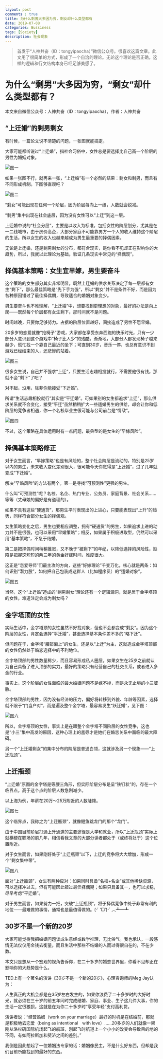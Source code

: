 ```yaml
---
layout: post
comments : true
title: 为什么剩男大多因为穷，剩女却什么类型都有
date: 2019-07-08
categories: Bussiness
tags: [Society]
description: 社会现象
---
```



> 首发于“人神共奋（ID：tongyipaocha）”微信公众号。很喜欢这篇文章。此文用了很简单的方式，形成了一个自洽的理论。无论这个理论是否正确，这样的逻辑和行文结构本身已经足够美感了。



# 为什么“剩男”大多因为穷，“剩女”却什么类型都有？

本文来自微信公众号：人神共奋（ID：tongyipaocha），作者：人神共奋


## “上迁婚”的剩男剩女

有时候，一篇论文说不清楚的问题，一张图就能搞定。

大家可能都听说过“上迁婚”，指社会习俗中，女性总是要选择比自己高一个阶层的男性为婚姻对象。

![图一](/img/2019-07-08-Marriage-Left-Girl/1.jpg)

如果一张图不行，就再来一张，“上迁婚”有一个必然的结果：剩女和剩男，而且有不同形成机制。下图够直观吧？

![图二](/img/2019-07-08-Marriage-Left-Girl/2.jpg)

“剩女”可能出现在任何一个阶层，因为阶层每向上一级，人数就会锐减。

“剩男”集中出现在社会底层，因为没有女性可以“上迁”到这一层。

上迁婚中说的“社会分层”，主要是以收入为标准，包括女性的阶层划分，尤其是在一二线城市，由于房价高企，大部分家庭不可能靠男方一个人的收入维持这个阶层的生活，所以女生的收入也越来越成为男生最重要的择偶因素。

无论是上迁婚，还是剩男剩女的分布，都符合现实，是你看不见却正在影响你的大趋势，所以，我就以此理论为基础，验证几条现实中常见的“择偶观”。


## 择偶基本策略：女生宜早嫁，男生要奋斗

这个策略的女生部分其实非常明显，既然上迁婚的供求关系决定了每一层都有女生“剩下”，那么最佳策略是“先下手为强”，所以“剩女”并不是条件不好，而是因为各种原因错过了最佳择偶期，导致适合的婚姻对象变少。

男生要奋斗也不难理解，“上迁婚”中，想要找到更理想的对象，最好的办法是向上爬——既然每个阶层都有女生剩下，那时间就不是问题。

时间越晚，只要你足够努力。占据的阶层位置越好，间接造成了男性不愿早婚。

20多岁的恋爱就像“抢椅子”游戏，大家都在享受东奔西跑的快乐时光，只有一少部分人意识到这个游戏中“椅子比人少”的残酷。渐渐地，大部分人都发现椅子越来越少，慌忙找一个靠自己最近的坐下；可直到30岁，音乐一停，也总有意识不到游戏已经结束的人，还悲惨的站着。

![图三](/img/2019-07-08-Marriage-Left-Girl/3.jpg)

很多女生说，自己并不强求“上迁”，只要生活志趣相投就行，不需要他很有钱，那就不会“剩下”了吧？

对不起，没用，除非你能接受“下迁婚”。

所谓“生活志趣相投就行”其实是“平迁婚”。可如果别的女生都追求“上迁”，那么供求关系就不会变化，接受“平迁”虽然稍稍扩大一些适婚男生的供给，却会让你和低阶层的竞争者相遇，你一个名校毕业生很可能与公司前台是“情敌”。

![图四](/img/2019-07-08-Marriage-Left-Girl/4.jpg)

不过，这个策略在具体运用时有一点问题，最典型的是女生的“早嫁风险”。 



## 择偶基本策略修正

对于女生而言，“早嫁策略”也是有风险的，整个社会阶层是流动的，特别是25岁以内的男生，未来收入变化差别很大，很可能今天你觉得是“上迁婚”，过了几年就变成“下迁婚”。

解决“早婚风险”的方法有两个，第一是寻找“可预测性”更强的男生。

什么叫“可预测性”呢？名校、名企、热门专业、公务员、家庭背景、社会关系……等等（丈母娘的偏好是有道理的）。

如果不具有这些“硬通货”，那男生平时表现出的上进心，只要能表现出“上升”的趋势，同样符合部分女生的择偶观。

女生策略变化之后，男生也要相应调整，拥有“硬通货”的男生，如果追求上进的动力并不是很强，也可以采用“早婚策略”；相反，如果属于积极进取型，仍然可以采用“基本策略”，不急于结婚。

第二是把择偶时间稍稍推迟，又不晚于“被剩下”的年纪，以降低选择的风险性，缺陷是把握这短短的两三年的黄金好嫁时间，难度很大。

这正是“恋爱导师”们最主攻的方向，这些“好嫁理论”千变万化，核心就是两条：如何识别“潜力股”，如何把自己包装成这群人（比如程序员）的“适婚对象”。

![图五](/img/2019-07-08-Marriage-Left-Girl/5.jpg)

当然，这个“上迁婚”造成的“剩男剩女”理论还有一个逻辑漏洞，就是居于金字塔顶的女性，难道注定会成为剩女吗？



## 金字塔顶的女性

实际生活中，金字塔顶的女性虽然不好找对象，但也不会都变成“剩女”。因为这个阶层的女性，肯定会选择“平迁婚”，甚至选择基本条件差不多的“略下迁”。

但问题在于，金字塔“腰部偏上”的女生，还是以“上迁”为主，这就造成金字塔顶部的女性仍然处于婚恋选择中的不利地位。

金字塔顶部的男性数量稀少，而且容易形成私人圈层，如果女生在25岁之前就认为自己具备了进入顶部的实力，最好的策略只有经营自己的社交关系，或者进入多金的行业。

事实上，这个阶层的女性面临的最大婚姻问题不是嫁不掉，而是永无止境的小三威胁。

金字塔顶部的男性，因为没有经济的压力，偏好将转移到外貌、年龄等因素，选择就不限于“门当户对”，而是遍及整个金字塔，最容易发生“跃迁婚”，见下图：

![图六](/img/2019-07-08-Marriage-Left-Girl/6.jpg)

所以，金字塔顶的女性，事实上是在跟整个金字塔不同阶层的女性竞争，这也是“小三”集中高发的原因，这种心理上的羞辱才是她们在婚恋关系中面临的最大障碍。

另一个“上迁婚剩女”的集中分布的阶层是普通白领，这就涉及另一个现象——“上迁瓶颈”。



## 上迁瓶颈

“上迁婚”原图的金字塔是等腰三角形，但实际阶层分布是呈“铁钉状”的，存在一个临界点，高于这个点的阶层人数急剧减少。

以上海为例，年薪在20万～25万附近的人数陡降。

![图七](/img/2019-07-08-Marriage-Left-Girl/7.jpg)

这个临界点，我称之为“上迁瓶颈”，就像鲤鱼跳龙门的那个“龙门”。

由于中国目前阶层打通上升通道的主要途径是大学和就业，所以“上迁瓶颈”实际上就横梗在职场的前几年，相信看我文章的大部分读者都处于（或终将处于）这个位置附近。

对于女生而言，如果刚好处于“上迁瓶颈”以下，上迁的竞争将大大增加，形成一个“剩女集中带”。

![图八](/img/2019-07-08-Marriage-Left-Girl/8.jpg)

面对“上迁瓶颈”，女生有两种应对：如果同时具备“名校+名企”或其他稀缺资源，可以选择冲过去，但有可能因此错过最佳择偶期；如果只具备其一，也可以求稳，尽早考虑“平迁婚”。

对于男生而言，如果努力一把，突破“上迁瓶颈”，将于择偶竞争中处于非常有利的地位——最难做的事情，通常也是最值得做的。(╯‵□′)╯︵┻━┻



## 30岁不是一个新的20岁

大家可能觉得我把婚姻问题谈成生意经或数学推理，无比俗气。我也承认，一段感情无法仅仅用金钱去衡量，而且生活中那些不结婚的人而过得很自在的，不在少数。

本文只是想从一个宏观的视角告诉你，在二十多岁的婚恋世界里，你看不见却正在影响你的大趋势是什么。

TED上有一个著名的演讲《30岁不是一个新的20岁》，心理咨询师的Meg Jay认为：

人生真正的大机会都是在35岁左右发生的，如果你浪费了二十多岁时的大好时光，就必须在三十岁的前五年同时完成结婚、家庭、事业、生子这几件大事，你的生活一定很狼狈，这就是在为你二十多岁时“享受年轻”支付高利贷。

演讲者说：“经营婚姻（work on your marriage）最好的时机是在结婚前，那就是积极地去恋爱（being as intentional　with love）……20多岁的人们就像一架刚从洛杉矶国际机场起飞的航班，刚起飞时航道上一个小小的改变会导致目的地的不同，有如阿拉斯加和斐济之间的差别。”

我倒是因此想起了一位婚姻法专家的话：婚姻像民主，不是什么好东西，但却是我们目前所能找到的最好的东西。


